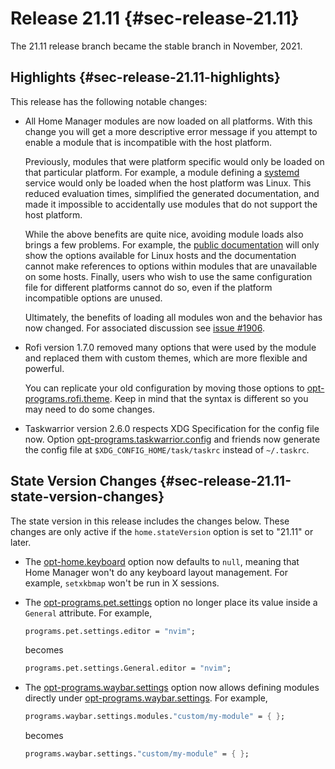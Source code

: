 # Release 21.11 {#sec-release-21.11}

The 21.11 release branch became the stable branch in November, 2021.

## Highlights {#sec-release-21.11-highlights}

This release has the following notable changes:

-   All Home Manager modules are now loaded on all platforms. With this
    change you will get a more descriptive error message if you attempt
    to enable a module that is incompatible with the host platform.

    Previously, modules that were platform specific would only be loaded
    on that particular platform. For example, a module defining a
    [systemd](https://systemd.io/) service would only be loaded when the
    host platform was Linux. This reduced evaluation times, simplified
    the generated documentation, and made it impossible to accidentally
    use modules that do not support the host platform.

    While the above benefits are quite nice, avoiding module loads also
    brings a few problems. For example, the [public
    documentation](https://nix-community.github.io/home-manager/) will
    only show the options available for Linux hosts and the
    documentation cannot make references to options within modules that
    are unavailable on some hosts. Finally, users who wish to use the
    same configuration file for different platforms cannot do so, even
    if the platform incompatible options are unused.

    Ultimately, the benefits of loading all modules won and the behavior
    has now changed. For associated discussion see
    [issue #1906](https://github.com/nix-community/home-manager/issues/1906).

-   Rofi version 1.7.0 removed many options that were used by the module
    and replaced them with custom themes, which are more flexible and
    powerful.

    You can replicate your old configuration by moving those options to
    [opt-programs.rofi.theme](#opt-programs.rofi.theme). Keep in mind that the syntax is
    different so you may need to do some changes.

-   Taskwarrior version 2.6.0 respects XDG Specification for the config
    file now. Option [opt-programs.taskwarrior.config](#opt-programs.taskwarrior.config) and friends
    now generate the config file at `$XDG_CONFIG_HOME/task/taskrc`
    instead of `~/.taskrc`.

## State Version Changes {#sec-release-21.11-state-version-changes}

The state version in this release includes the changes below. These
changes are only active if the `home.stateVersion` option is set to
\"21.11\" or later.

-   The [opt-home.keyboard](#opt-home.keyboard) option now defaults to `null`, meaning
    that Home Manager won't do any keyboard layout management. For
    example, `setxkbmap` won't be run in X sessions.

-   The [opt-programs.pet.settings](#opt-programs.pet.settings) option no longer place its
    value inside a `General` attribute. For example,

    ``` nix
    programs.pet.settings.editor = "nvim";
    ```

    becomes

    ``` nix
    programs.pet.settings.General.editor = "nvim";
    ```

-   The [opt-programs.waybar.settings](#opt-programs.waybar.settings) option now allows defining
    modules directly under [opt-programs.waybar.settings](#opt-programs.waybar.settings). For
    example,

    ``` nix
    programs.waybar.settings.modules."custom/my-module" = { };
    ```

    becomes

    ``` nix
    programs.waybar.settings."custom/my-module" = { };
    ```
